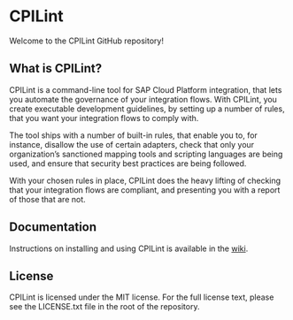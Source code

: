 # CPILint

Welcome to the CPILint GitHub repository!

## What is CPILint?

CPILint is a command-line tool for SAP Cloud Platform integration, that lets you automate the governance of your integration flows. With CPILint, you create executable development guidelines, by setting up a number of rules, that you want your integration flows to comply with.

The tool ships with a number of built-in rules, that enable you to, for instance, disallow the use of certain adapters, check that only your organization’s sanctioned mapping tools and scripting languages are being used, and ensure that security best practices are being followed.

With your chosen rules in place, CPILint does the heavy lifting of checking that your integration flows are compliant, and presenting you with a report of those that are not.

## Documentation

Instructions on installing and using CPILint is available in the [wiki](https://github.com/mwittrock/cpilint/wiki).

## License

CPILint is licensed under the MIT license. For the full license text, please see the LICENSE.txt file in the root of the repository.